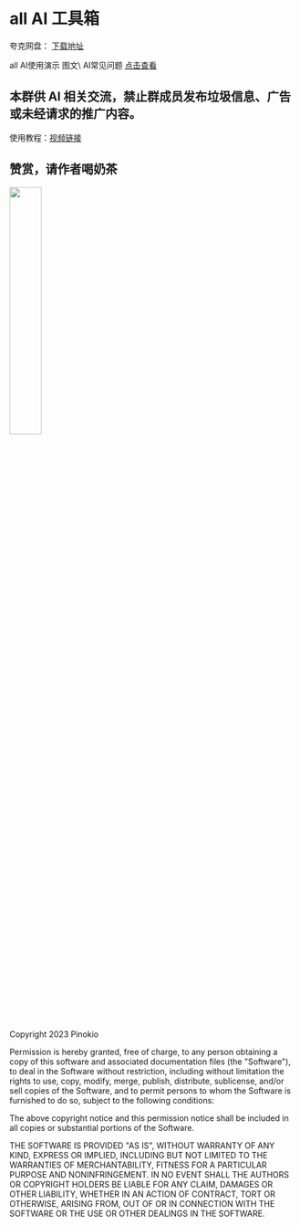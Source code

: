 <h1>all AI 工具箱</h1>

<p>夸克网盘： <a href="https://pan.quark.cn/s/0b53a121460d">下载地址</a></p>

<p>all AI使用演示 图文\ AI常见问题
<a href="https://i1etb6xynr.feishu.cn/wiki/Z6HOwVn97iR2oskle78c52oKnwb?from=from_copylink">点击查看</a></p>

<h2>本群供 AI 相关交流，禁止群成员发布垃圾信息、广告或未经请求的推广内容。</h2>

使用教程：[视频链接](https://www.bilibili.com/video/BV1gJ4m1h7Br "新手必看")

<h2>赞赏，请作者喝奶茶</h2>

<img src="https://github.com/OceanNg529/allAI/assets/49863683/a6bd67da-d1fe-4c2e-9498-5118b06b04a6" width="33.33%">

 <br />
 <br />
 <br />
 <br />
 <br />
 <br />
 <br />
 <br />
 <br />
 
 <H1> </H1>
 
Copyright 2023 Pinokio

Permission is hereby granted, free of charge, to any person obtaining a copy of this software and associated documentation files (the "Software"), to deal in the Software without restriction, including without limitation the rights to use, copy, modify, merge, publish, distribute, sublicense, and/or sell copies of the Software, and to permit persons to whom the Software is furnished to do so, subject to the following conditions:

The above copyright notice and this permission notice shall be included in all copies or substantial portions of the Software.

THE SOFTWARE IS PROVIDED "AS IS", WITHOUT WARRANTY OF ANY KIND, EXPRESS OR IMPLIED, INCLUDING BUT NOT LIMITED TO THE WARRANTIES OF MERCHANTABILITY, FITNESS FOR A PARTICULAR PURPOSE AND NONINFRINGEMENT. IN NO EVENT SHALL THE AUTHORS OR COPYRIGHT HOLDERS BE LIABLE FOR ANY CLAIM, DAMAGES OR OTHER LIABILITY, WHETHER IN AN ACTION OF CONTRACT, TORT OR OTHERWISE, ARISING FROM, OUT OF OR IN CONNECTION WITH THE SOFTWARE OR THE USE OR OTHER DEALINGS IN THE SOFTWARE.
